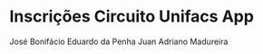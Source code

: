 Inscrições Circuito Unifacs App
===============================
José Bonifácio
Eduardo da Penha
Juan
Adriano Madureira